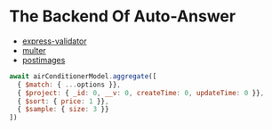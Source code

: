 # The Backend Of Auto-Answer

- [express-validator](https://express-validator.github.io/docs/index.html)
- [multer](https://www.npmjs.com/package/multer)
- [postimages](https://postimages.org/)

```js
await airConditionerModel.aggregate([
  { $match: { ...options }},
  { $project: { _id: 0, __v: 0, createTime: 0, updateTime: 0 }},
  { $sort: { price: 1 }},
  { $sample: { size: 3 }}
])
```

